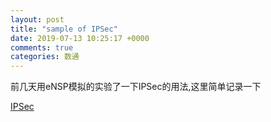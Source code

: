 ```yaml
---
layout: post
title: "sample of IPSec"
date: 2019-07-13 10:25:17 +0000
comments: true
categories: 数通
---
```


前几天用eNSP模拟的实验了一下IPSec的用法,这里简单记录一下

[IPSec](https://github.com/iskey/iskey.github.io/tree/source/source/images/blogs/IPSec.png)


[iskey_img]:https://github.com/iskey/iskey.github.io/tree/source/source/images/blogs/